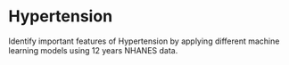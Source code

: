 # Hypertension
Identify important features of Hypertension by applying different machine learning models using 12 years NHANES data.
